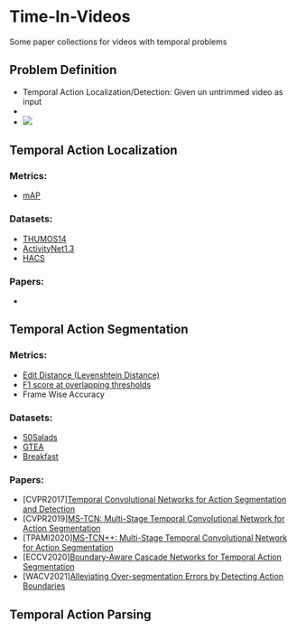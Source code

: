 # Time-In-Videos
Some paper collections for videos with temporal problems

## Problem Definition

- Temporal Action Localization/Detection: Given un untrimmed video as input 
- 
- ![](http://latex.codecogs.com/gif.latex?\{v_{i}\}_{i=1}^{T}) 



## Temporal Action Localization

### Metrics: 
- [mAP]()

### Datasets:
- [THUMOS14]()
- [ActivityNet1.3]()
- [HACS]()

### Papers:
- 

## Temporal Action Segmentation

### Metrics: 
- [Edit Distance (Levenshtein Distance)](https://en.wikipedia.org/wiki/Levenshtein_distance)
- [F1 score at overlapping thresholds](https://arxiv.org/pdf/1611.05267.pdf)
- Frame Wise Accuracy

### Datasets:
- [50Salads]()
- [GTEA]()
- [Breakfast]()

### Papers:
- [CVPR2017][Temporal Convolutional Networks for Action Segmentation and Detection](https://arxiv.org/pdf/1611.05267.pdf)
- [CVPR2019][MS-TCN: Multi-Stage Temporal Convolutional Network for Action Segmentation](https://arxiv.org/pdf/1903.01945.pdf)
- [TPAMI2020][MS-TCN++: Multi-Stage Temporal Convolutional Network for Action Segmentation](https://arxiv.org/pdf/2006.09220.pdf)
- [ECCV2020][Boundary-Aware Cascade Networks for Temporal Action Segmentation](https://www.ecva.net/papers/eccv_2020/papers_ECCV/papers/123700035.pdf)
- [WACV2021][Alleviating Over-segmentation Errors by Detecting Action Boundaries](https://arxiv.org/pdf/2007.06866.pdf)


## Temporal Action Parsing
